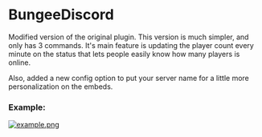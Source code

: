 # BungeeDiscord

Modified version of the original plugin. This version is much simpler, and only has 3 commands. It's main feature is updating the player count every minute on the status that lets people easily know how many players is online.

Also, added a new config option to put your server name for a little more personalization on the embeds.

### Example:
[![example.png](https://i.postimg.cc/VL5vSFY5/example.png)](https://postimg.cc/fJnDpmSh)
